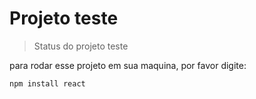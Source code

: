 # Projeto teste

> Status do projeto teste

para rodar esse projeto em sua maquina, por favor digite:

```
npm install react
```

